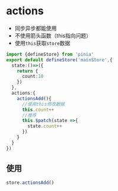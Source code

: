 # actions

* 同步异步都能使用
* 不使用箭头函数（this指向问题）
* 使用`this`获取`store`数据
```ts
import {defineStore} from 'pinia'
export default defineStore('mainStore',{
  state:()=>({
    return {
      count:10
    })
  },
  actions:{
    actionsAdd(){
      //使用this修改数据
      this.count++
      //推荐
      this.$patch(state =>{
        state.count++
      })
    }
  }
})
```
## 使用
```ts
store.actionsAdd()
```